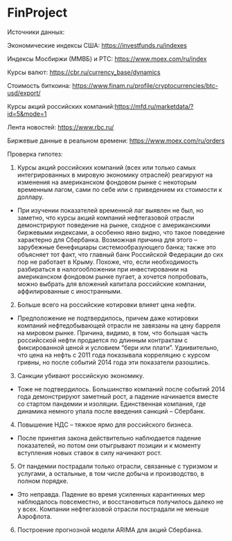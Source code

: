 # FinProject

Источники данных:

Экономические индексы США: https://investfunds.ru/indexes

Индексы Мосбиржи (ММВБ) и РТС: https://www.moex.com/ru/index

Курсы валют: https://cbr.ru/currency_base/dynamics

Стоимость биткоина: https://www.finam.ru/profile/cryptocurrencies/btc-usd/export/

Курсы акций российских компаний:https://mfd.ru/marketdata/?id=5&mode=1

Лента новостей: https://www.rbc.ru/

Биржевые данные в реальном времени: https://www.moex.com/ru/orders

Проверка гипотез:
1. Курсы акций российских компаний (всех или только самых интегрированных в мировую экономику отраслей) реагируют на изменения на американском фондовом рынке с некоторым временным лагом, сами по себе или с приведением их стоимости к доллару.
- При изучении показателей временной лаг выявлен не был, но заметно, что курсы акций компаний нефтегазовой отрасли демонстрируют поведение на рынке, сходное с американскими биржевыми индексами, а особенно явно видно, что такое поведение характерно для Сбербанка. Возможная причина для этого – зарубежные бенефициары системообразующего банка; также это объясняет тот факт, что главный банк Российской Федерации до сих пор не работает в Крыму. 
Похоже, что, если необходимость разбираться в налогообложении при инвестировании на американском фондовом рынке пугает, а хочется попробовать, можно выбрать для вложений капитала российские компании, аффилированные с иностранными.

2. Больше всего на российские котировки влияет цена нефти.
- Предположение не подтвердилось, причем даже котировки компаний нефтедобывающей отрасли не завязаны на цену барреля на мировом рынке. Причина, видимо, в том, что большая часть российсской нефти продается по длинным контрактам с фиксированной ценой и условием “бери или плати”. Удиивительно, что цена на нефть с 2011 года показывала корреляцию с курсом гривны, но после событий 2014 года эти показатели разошлись.

3. Санкции убивают российскую экономику.
- Тоже не подтвердилось. Большинство компаний после событий 2014 года демонстрируют заметный рост, а падение начинается вместе со стартом пандемии и изоляции. Единственная компания, где динамика немного упала после введения санкций – Сбербанк.

4. Повышение НДС – тяжкое ярмо для российского бизнеса.
- После принятия закона действительно наблюдается падение показателей, но потом они отыгрывают позиции и к моменту вступления новых ставок в силу начинают рост.

5. От пандемии пострадали только отрасли, связанные с туризмом и услугами, а остальные, в том числе добыча и производство, в полном порядке.
- Это неправда. Падение во время усиленных карантинных мер наблюдалось повсеместно, и восстановиться получилось далеко не у всех. Компании нефтегазовой отрасли пострадали не меньше Аэрофлота. 

6. Построение прогнозной модели ARIMA для акций Сбербанка.
